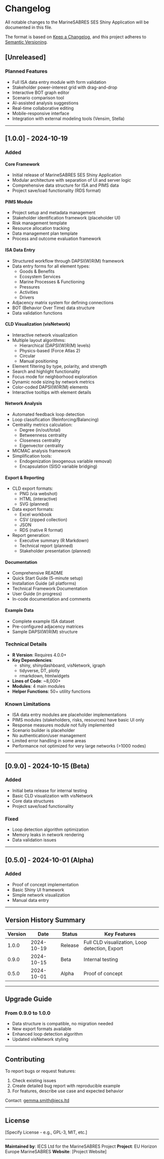 # Changelog
All notable changes to the MarineSABRES SES Shiny Application will be documented in this file.

The format is based on [Keep a Changelog](https://keepachangelog.com/en/1.0.0/),
and this project adheres to [Semantic Versioning](https://semver.org/spec/v2.0.0.html).

## [Unreleased]

### Planned Features
- Full ISA data entry module with form validation
- Stakeholder power-interest grid with drag-and-drop
- Interactive BOT graph editor
- Scenario comparison tool
- AI-assisted analysis suggestions
- Real-time collaborative editing
- Mobile-responsive interface
- Integration with external modeling tools (Vensim, Stella)

---

## [1.0.0] - 2024-10-19

### Added

#### Core Framework
- Initial release of MarineSABRES SES Shiny Application
- Modular architecture with separation of UI and server logic
- Comprehensive data structure for ISA and PIMS data
- Project save/load functionality (RDS format)

#### PIMS Module
- Project setup and metadata management
- Stakeholder identification framework (placeholder UI)
- Risk management template
- Resource allocation tracking
- Data management plan template
- Process and outcome evaluation framework

#### ISA Data Entry
- Structured workflow through DAPSI(W)R(M) framework
- Data entry forms for all element types:
  - Goods & Benefits
  - Ecosystem Services
  - Marine Processes & Functioning
  - Pressures
  - Activities
  - Drivers
- Adjacency matrix system for defining connections
- BOT (Behavior Over Time) data structure
- Data validation functions

#### CLD Visualization (visNetwork)
- Interactive network visualization
- Multiple layout algorithms:
  - Hierarchical (DAPSI(W)R(M) levels)
  - Physics-based (Force Atlas 2)
  - Circular
  - Manual positioning
- Element filtering by type, polarity, and strength
- Search and highlight functionality
- Focus mode for neighborhood exploration
- Dynamic node sizing by network metrics
- Color-coded DAPSI(W)R(M) elements
- Interactive tooltips with element details

#### Network Analysis
- Automated feedback loop detection
- Loop classification (Reinforcing/Balancing)
- Centrality metrics calculation:
  - Degree (in/out/total)
  - Betweenness centrality
  - Closeness centrality
  - Eigenvector centrality
- MICMAC analysis framework
- Simplification tools:
  - Endogenization (exogenous variable removal)
  - Encapsulation (SISO variable bridging)

#### Export & Reporting
- CLD export formats:
  - PNG (via webshot)
  - HTML (interactive)
  - SVG (planned)
- Data export formats:
  - Excel workbook
  - CSV (zipped collection)
  - JSON
  - RDS (native R format)
- Report generation:
  - Executive summary (R Markdown)
  - Technical report (planned)
  - Stakeholder presentation (planned)

#### Documentation
- Comprehensive README
- Quick Start Guide (5-minute setup)
- Installation Guide (all platforms)
- Technical Framework Documentation
- User Guide (in progress)
- In-code documentation and comments

#### Example Data
- Complete example ISA dataset
- Pre-configured adjacency matrices
- Sample DAPSI(W)R(M) structure

### Technical Details
- **R Version**: Requires 4.0.0+
- **Key Dependencies**: 
  - shiny, shinydashboard, visNetwork, igraph
  - tidyverse, DT, plotly
  - rmarkdown, htmlwidgets
- **Lines of Code**: ~8,000+
- **Modules**: 4 main modules
- **Helper Functions**: 50+ utility functions

### Known Limitations
- ISA data entry modules are placeholder implementations
- PIMS modules (stakeholders, risks, resources) have basic UI only
- Response measures module not fully implemented
- Scenario builder is placeholder
- No authentication/user management
- Limited error handling in some areas
- Performance not optimized for very large networks (>1000 nodes)

---

## [0.9.0] - 2024-10-15 (Beta)

### Added
- Initial beta release for internal testing
- Basic CLD visualization with visNetwork
- Core data structures
- Project save/load functionality

### Fixed
- Loop detection algorithm optimization
- Memory leaks in network rendering
- Data validation issues

---

## [0.5.0] - 2024-10-01 (Alpha)

### Added
- Proof of concept implementation
- Basic Shiny UI framework
- Simple network visualization
- Manual data entry

---

## Version History Summary

| Version | Date | Status | Key Features |
|---------|------|--------|--------------|
| 1.0.0 | 2024-10-19 | Release | Full CLD visualization, Loop detection, Export |
| 0.9.0 | 2024-10-15 | Beta | Internal testing |
| 0.5.0 | 2024-10-01 | Alpha | Proof of concept |

---

## Upgrade Guide

### From 0.9.0 to 1.0.0
- Data structure is compatible, no migration needed
- New export formats available
- Enhanced loop detection algorithm
- Updated visNetwork styling

---

## Contributing

To report bugs or request features:
1. Check existing issues
2. Create detailed bug report with reproducible example
3. For features, describe use case and expected behavior

Contact: gemma.smith@iecs.ltd

---

## License

[Specify License - e.g., GPL-3, MIT, etc.]

---

**Maintained by**: IECS Ltd for the MarineSABRES Project
**Project**: EU Horizon Europe MarineSABRES
**Website**: [Project Website]
